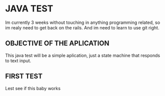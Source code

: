# JAVA TEST

Im currently 3 weeks without touching in anything programming related, so im realy need to get back on the rails. And im need to learn to use git right.

## OBJECTIVE OF THE APLICATION
This java test will be a simple aplication, just a state machine that responds to text input.

## FIRST TEST
Lest see if this baby works